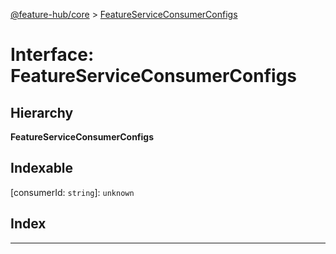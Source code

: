 [@feature-hub/core](../README.md) > [FeatureServiceConsumerConfigs](../interfaces/featureserviceconsumerconfigs.md)

# Interface: FeatureServiceConsumerConfigs

## Hierarchy

**FeatureServiceConsumerConfigs**

## Indexable

\[consumerId: `string`\]:&nbsp;`unknown`
## Index

---

